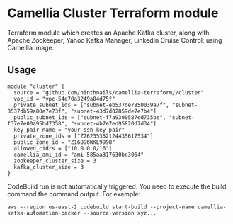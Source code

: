 # Camellia Cluster Terraform module

Terraform module which creates an Apache Kafka cluster, along with Apache Zookeeper, 
Yahoo Kafka Manager, LinkedIn Cruise Control; using Camellia Image.

## Usage

```hcl
module "cluster" {
  source = "github.com/ninthnails/camellia-terraform//cluster"
  vpc_id = "vpc-54e70a3249a84d75f"
  private_subnet_ids = ["subnet-eb537de7850039a7f", "subnet-8537db59a00e7e73f", "subnet-43d7d02859de7e7b4"]
  public_subnet_ids = ["subnet-f7a9300587ed735be", "subnet-f37e7e00a95bd7358", "subnet-4b7e7ed95820d7d34"]
  key_pair_name = "your-ssh-key-pair"
  private_zone_ids = ["Z26235352124435617534"]
  public_zone_id = "Z16896WKL9998"
  allowed_cidrs = ["10.0.0.0/16"]
  camellia_ami_id = "ami-585aa317630bd3064"
  zookeeper_cluster_size = 3
  kafka_cluster_size = 3
}
```

CodeBuild run is not automatically triggered. You need to execute the build command the command output.
For example:

```shell script
aws --region us-east-2 codebuild start-build --project-name camellia-kafka-automation-packer --source-version xyz...
```
